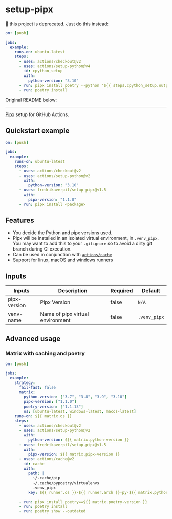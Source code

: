 # setup-pipx

:cake: this project is deprecated. Just do this instead:

```yaml
on: [push]

jobs:
  example:
    runs-on: ubuntu-latest
    steps:
      - uses: actions/checkout@v2
      - uses: actions/setup-python@v4
        id: cpython_setup
        with:
          python-version: "3.10"
      - run: pipx install poetry --python '${{ steps.cpython_setup.outputs.python-path }}'
      - run: poetry install
```

Original README below:
___

[Pipx](https://github.com/pypa/pipx) setup for GitHub Actions.

## Quickstart example

```yaml
on: [push]

jobs:
  example:
    runs-on: ubuntu-latest
    steps:
      - uses: actions/checkout@v2
      - uses: actions/setup-python@v2
        with:
          python-version: "3.10"
      - uses: fredrikaverpil/setup-pipx@v1.5
        with:
          pipx-version: "1.1.0"
      - run: pipx install <package>
```

## Features

- You decide the Python and pipx versions used.
- Pipx will be installed in an isolated virtual environment, in `.venv_pipx`. You may want to add this to your `.gitignore` so to avoid a dirty git branch during CI execution.
- Can be used in conjunction with [`actions/cache`](https://github.com/actions/cache)
- Support for linux, macOS and windows runners

## Inputs

| Inputs       | Description                      | Required | Default      |
| ------------ | -------------------------------- | -------- | ------------ |
| pipx-version | Pipx Version                     | false    | `N/A`        |
| venv-name    | Name of pipx virtual environment | false    | `.venv_pipx` |

## Advanced usage

### Matrix with caching and poetry

```yaml
on: [push]

jobs:
  example:
    strategy:
      fail-fast: false
      matrix:
        python-version: ["3.7", "3.8", "3.9", "3.10"]
        pipx-version: ["1.1.0"]
        poetry-version: ["1.1.13"]
        os: [ubuntu-latest, windows-latest, macos-latest]
    runs-on: ${{ matrix.os }}
    steps:
      - uses: actions/checkout@v2
      - uses: actions/setup-python@v2
        with:
          python-version: ${{ matrix.python-version }}
      - uses: fredrikaverpil/setup-pipx@v1.5
        with:
          pipx-version: ${{ matrix.pipx-version }}
      - uses: actions/cache@v2
        id: cache
        with:
          path: |
            ~/.cache/pip
            ~/.cache/pypoetry/virtualenvs
            .venv_pipx
          key: ${{ runner.os }}-${{ runner.arch }}-py-${{ matrix.python-version }}-pipx-${{ matrix.pipx-version }}-poetry-${{ matrix.poetry-version }}-${{ hashFiles('poetry.lock') }}

      - run: pipx install poetry==${{ matrix.poetry-version }}
      - run: poetry install
      - run: poetry show --outdated
```
